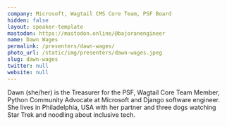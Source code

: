 ```yaml
---
company: Microsoft, Wagtail CMS Core Team, PSF Board
hidden: false
layout: speaker-template
mastodon: https://mastodon.online/@bajoranengineer
name: Dawn Wages
permalink: /presenters/dawn-wages/
photo_url: /static/img/presenters/dawn-wages.jpeg
slug: dawn-wages
twitter: null
website: null
---
```


Dawn (she/her) is the Treasurer for the PSF, Wagtail Core Team Member, Python Community Advocate at Microsoft and Django software engineer. She lives in Philadelphia, USA with her partner and three dogs watching Star Trek and noodling about inclusive tech.
